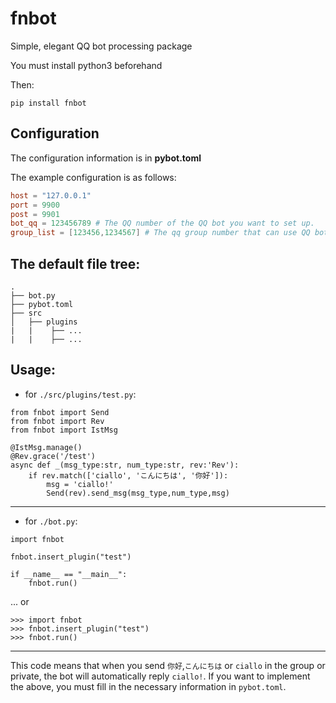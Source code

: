 # fnbot
Simple, elegant QQ bot processing package

You must install python3 beforehand

Then:
```
pip install fnbot
```

## Configuration
The configuration information is in **pybot.toml**

The example configuration is as follows:

```toml
host = "127.0.0.1"
port = 9900
post = 9901
bot_qq = 123456789 # The QQ number of the QQ bot you want to set up.
group_list = [123456,1234567] # The qq group number that can use QQ bot function.
```

## The default file tree:

```
.
├── bot.py
├── pybot.toml
├── src
│   ├── plugins
|   |    ├── ...
|   |    ├── ...
```


## Usage:

* for `./src/plugins/test.py`:

```
from fnbot import Send
from fnbot import Rev
from fnbot import IstMsg

@IstMsg.manage()
@Rev.grace('/test')
async def _(msg_type:str, num_type:str, rev:'Rev'):
    if rev.match(['ciallo', 'こんにちは', '你好']):
        msg = 'ciallo!'
        Send(rev).send_msg(msg_type,num_type,msg)
```

---

* for `./bot.py`:

```
import fnbot

fnbot.insert_plugin("test")

if __name__ == "__main__":
    fnbot.run()
```

... or
```
>>> import fnbot
>>> fnbot.insert_plugin("test")
>>> fnbot.run()
```

---

This code means that when you send `你好`,`こんにちは` or `ciallo`
in the group or private, the bot will automatically reply `ciallo!`.
If you want to implement the above, you must fill in the necessary
information in `pybot.toml`.

